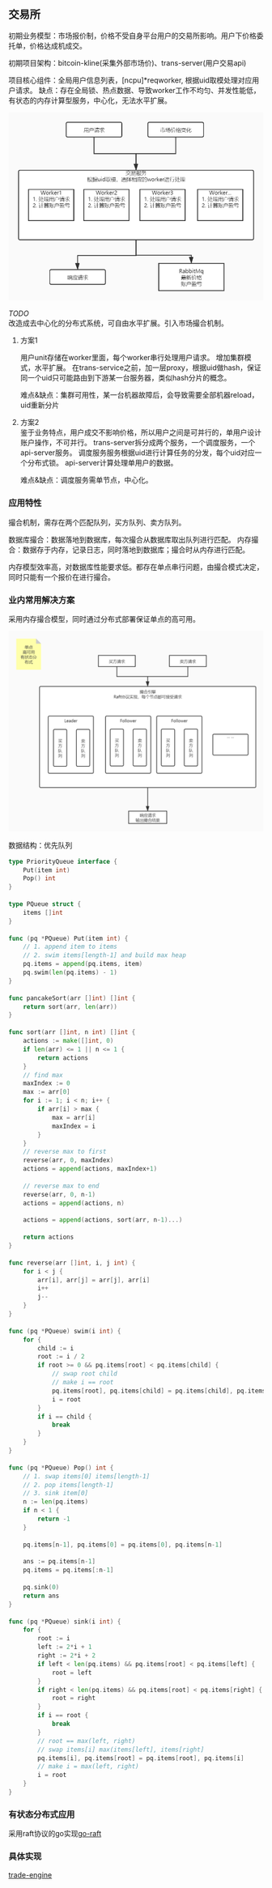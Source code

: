 ## 交易所

初期业务模型：市场报价制，价格不受自身平台用户的交易所影响。用户下价格委托单，价格达成机成交。

初期项目架构：bitcoin-kline(采集外部市场价)、trans-server(用户交易api)

项目核心组件：全局用户信息列表，[ncpu]*reqworker, 根据uid取模处理对应用户请求。
缺点：存在全局锁、热点数据、导致worker工作不均匀、并发性能低，有状态的内存计算型服务，中心化，无法水平扩展。

![交易所架构图](./images/交易所架构图1.jpg)
   
*TODO*  
改造成去中心化的分布式系统，可自由水平扩展。引入市场撮合机制。

1. 方案1
   
   用户unit存储在worker里面，每个worker串行处理用户请求。
   增加集群模式，水平扩展。
   在trans-service之前，加一层proxy，根据uid做hash，保证同一个uid只可能路由到下游某一台服务器，类似hash分片的概念。

   难点&缺点：集群可用性，某一台机器故障后，会导致需要全部机器reload，uid重新分片

2. 方案2  
   鉴于业务特点，用户成交不影响价格，所以用户之间是可并行的，单用户设计账户操作，不可并行。
   trans-server拆分成两个服务，一个调度服务，一个api-server服务。
   调度服务服务根据uid进行计算任务的分发，每个uid对应一个分布式锁。
   api-server计算处理单用户的数据。

   难点&缺点：调度服务需单节点，中心化。
   
   
### 应用特性

撮合机制，需存在两个匹配队列，买方队列、卖方队列。

数据库撮合：数据落地到数据库，每次撮合从数据库取出队列进行匹配。 
内存撮合：数据存于内存，记录日志，同时落地到数据库；撮合时从内存进行匹配。  

内存模型效率高，对数据库性能要求低。都存在单点串行问题，由撮合模式决定，同时只能有一个报价在进行撮合。
   
    
### 业内常用解决方案

采用内存撮合模型，同时通过分布式部署保证单点的高可用。

![撮合引擎](./images/内存撮合引擎.jpg)

数据结构：优先队列
```go
type PriorityQueue interface {
	Put(item int)
	Pop() int
}

type PQueue struct {
	items []int
}

func (pq *PQueue) Put(item int) {
	// 1. append item to items
	// 2. swim items[length-1] and build max heap
	pq.items = append(pq.items, item)
	pq.swim(len(pq.items) - 1)
}

func pancakeSort(arr []int) []int {
	return sort(arr, len(arr))
}

func sort(arr []int, n int) []int {
	actions := make([]int, 0)
	if len(arr) <= 1 || n <= 1 {
		return actions
	}
	// find max
	maxIndex := 0
	max := arr[0]
	for i := 1; i < n; i++ {
		if arr[i] > max {
			max = arr[i]
			maxIndex = i
		}
	}
	// reverse max to first
	reverse(arr, 0, maxIndex)
	actions = append(actions, maxIndex+1)

	// reverse max to end
	reverse(arr, 0, n-1)
	actions = append(actions, n)

	actions = append(actions, sort(arr, n-1)...)

	return actions
}

func reverse(arr []int, i, j int) {
	for i < j {
		arr[i], arr[j] = arr[j], arr[i]
		i++
		j--
	}
}

func (pq *PQueue) swim(i int) {
	for {
		child := i
		root := i / 2
		if root >= 0 && pq.items[root] < pq.items[child] {
			// swap root child
			// make i == root
			pq.items[root], pq.items[child] = pq.items[child], pq.items[root]
			i = root
		}
		if i == child {
			break
		}
	}
}

func (pq *PQueue) Pop() int {
	// 1. swap items[0] items[length-1]
	// 2. pop items[length-1]
	// 3. sink item[0]
	n := len(pq.items)
	if n < 1 {
		return -1
	}

	pq.items[n-1], pq.items[0] = pq.items[0], pq.items[n-1]

	ans := pq.items[n-1]
	pq.items = pq.items[:n-1]

	pq.sink(0)
	return ans
}

func (pq *PQueue) sink(i int) {
	for {
		root := i
		left := 2*i + 1
		right := 2*i + 2
		if left < len(pq.items) && pq.items[root] < pq.items[left] {
			root = left
		}
		if right < len(pq.items) && pq.items[root] < pq.items[right] {
			root = right
		}
		if i == root {
			break
		}
		// root == max(left, right)
		// swap items[i] max(items[left], items[right]
		pq.items[i], pq.items[root] = pq.items[root], pq.items[i]
		// make i = max(left, right)
		i = root
	}
}

```

### 有状态分布式应用

采用raft协议的go实现[go-raft](https://github.com/hashicorp/raft)


### 具体实现

[trade-engine](https://github.com/xiaomLee/trade-engine)
   
